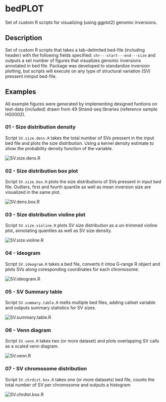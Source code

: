 # bedPLOT
Set of custom R scripts for visualizing (using ggplot2) genomic inversions.

## Description
Set of custom R scripts that takes a tab-delimited bed-file (including header) with the following fields specified: `chr---start---end---size`
and outputs a set number of figures that visualizes genomic inversions annotated in bed file. Package was developed to standardize inversion plotting, but scripts will execute on any type of structural variation (SV) pressent ininput bed-file. 

## Examples
All example figures were generated by implementing designed funtions on test-data (included) drawn from 49 Strand-seq libraries (reference sample HG0002).

### 01 - Size distribution density 
Script `SV.size.dens.R` takes the total number of SVs pressent in the input bed file and plots the size distribution. Using a kernel density estimate to show the probability density function of the variable. 

![SV.size.dens.R](https://github.com/mattsada/invPLOT/blob/master/example_figures/SV.size.dens.R.png)

### 02 - Size distribution box plot
Script `SV.size.box.R` plots the size distributions of SVs pressent in input bed file. Outliers, first and fourth quantile as well as mean inversion size are visualized in the same plot.

![SV.dens.box.R](https://github.com/mattsada/invPLOT/blob/master/example_figures/SV.size.box.R.png)

### 03 - Size distribution violine plot
Script `SV.size.violine.R` plots SV size distribution as a un-trimmed violine plot, annotating quantiles as well as SV size density.

![SV.size.violine.R](https://github.com/mattsada/invPLOT/blob/master/example_figures/SV.size.violine.R.png)

### 04 - Ideogram
Script `SV.ideogram.R` takes a bed file, converts it intoa G-range R object and plots SVs along coresponding coordinates for each chromosome.

![SV.ideogram.R](https://github.com/mattsada/invPLOT/blob/master/example_figures/SV.ideogram.R.png)

### 05 - SV Summary table
Script `SV.summary.table.R` melts multiple bed files, adding callset variable and outputs summary statistics for SV sizes.

![SV.summary.table.R](https://github.com/mattsada/invPLOT/blob/master/example_figures/SV.summary.table.R.png)

### 06 - Venn diagram
Script `SV.venn.R` takes two (or more dataset) and plots overlapping SV calls as a scaled venn diagram.

![SV.venn.R](https://github.com/mattsada/invPLOT/blob/master/example_figures/SV.venn.R.png)

### 07 - SV chromosome distribution
Script `SV.chrdist.box.R` takes one (or more datasets) bed file, counts the total number of SV per chromosome and outputs a histogram

![SV.chrdist.box.R](https://github.com/mattsada/invPLOT/blob/master/example_figures/SV.chrdist.box.R.png)
